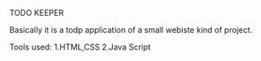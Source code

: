 TODO KEEPER 





Basically it is a todp application of a small webiste kind of project.





Tools used:
1.HTML,CSS
2.Java Script 
